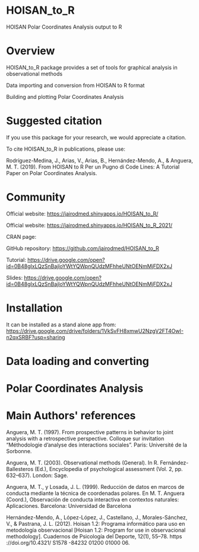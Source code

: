 # HOISAN_to_R
HOISAN Polar Coordinates Analysis output to R

# Overview

HOISAN_to_R package provides a set of tools for graphical analysis in observational methods

Data importing and conversion from HOISAN to R format

Building and plotting Polar Coordinates Analysis

# Suggested citation

If you use this package for your research, we would appreciate a citation.

To cite HOISAN_to_R in publications, please use:

Rodríguez-Medina, J., Arias, V., Arias, B., Hernández-Mendo, A., & Anguera, M. T. (2019). From HOISAN to R Per un Pugno di Code Lines: A Tutorial Paper on Polar Coordinates Analysis. 

# Community

Official website: https://jairodmed.shinyapps.io/HOISAN_to_R/

Official website: https://jairodmed.shinyapps.io/HOISAN_to_R_2021/

CRAN page: 

GitHub repository: https://github.com/jairodmed/HOISAN_to_R

Tutorial: https://drive.google.com/open?id=0B48gIxLQzSnBajloYWtYQWpnQUdzMFhheUNtOENmMjFDX2xJ

Slides: https://drive.google.com/open?id=0B48gIxLQzSnBajloYWtYQWpnQUdzMFhheUNtOENmMjFDX2xJ

# Installation

It can be installed as a stand alone app from:
https://drive.google.com/drive/folders/1VkSvFH8xmwU2NzgV2FT4OwI-n2qxSRBF?usp=sharing

# Data loading and converting

# Polar Coordinates Analysis

# Main Authors' references

Anguera, M. T. (1997). From prospective patterns in behavior to joint analysis with a retrospective perspective. Colloque sur invitation “Méthodologie d’analyse des interactions sociales”. Paris: Université de la Sorbonne.

Anguera, M. T. (2003). Observational methods (General). In R. Fernández-Ballesteros (Ed.), Encyclopedia of psychological assessment (Vol. 2, pp. 632–637). London: Sage.

Anguera, M. T., y Losada, J. L. (1999). Reducción de datos en marcos de conducta mediante la técnica de coordenadas polares. En M. T. Anguera (Coord.), Observación de conducta interactiva en contextos naturales: Aplicaciones. Barcelona: Universidad de Barcelona

Hernández-Mendo, A., López-López, J., Castellano, J., Morales-Sánchez, V., & Pastrana, J. L. (2012). Hoisan 1.2: Programa informático para uso en metodología observacional [Hoisan 1.2: Program for use in observacional methodology]. Cuadernos de Psicología del Deporte, 12(1), 55–78. https ://doi.org/10.4321/ S1578 -84232 01200 01000 06.

